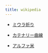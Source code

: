 ```yaml
---
title: wikipedia
---
```



- [ミウラ折り](https://ja.wikipedia.org/wiki/%E3%83%9F%E3%82%A6%E3%83%A9%E6%8A%98%E3%82%8A)

- [カテナリー曲線](https://ja.wikipedia.org/wiki/%E3%82%AB%E3%83%86%E3%83%8A%E3%83%AA%E3%83%BC%E6%9B%B2%E7%B7%9A)

- [アルファ米](https://ja.wikipedia.org/wiki/%E3%82%A2%E3%83%AB%E3%83%95%E3%82%A1%E5%8C%96%E7%B1%B3)